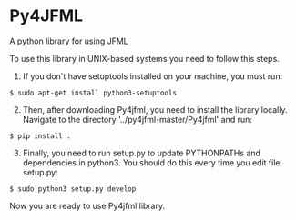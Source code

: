 # Py4JFML
A python library for using JFML


To use this library in UNIX-based systems you need to follow this steps.
  
  
  1. If you don't have setuptools installed on your machine, you must run:
  
    $ sudo apt-get install python3-setuptools
  
  
  2. Then, after downloading Py4jfml, you need to install the library locally. 
  Navigate to the directory '../py4jfml-master/Py4jfml' and run:
  
  	$ pip install .
  
  
  3. Finally, you need to run setup.py to update PYTHONPATHs and dependencies in python3.
  You should do this every time you edit file setup.py:
  
  	$ sudo python3 setup.py develop
  
  
  


Now you are ready to use Py4jfml library.
